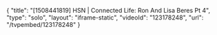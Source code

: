 {
    "title": "[1508441819] HSN | Connected Life: Ron And Lisa Beres Pt 4",
    "type": "solo",
    "layout": "iframe-static",
    "videoId": "123178248",
    "url": "\/tvpembed\/123178248"
}